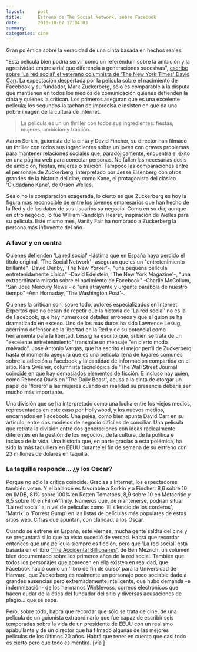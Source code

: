```yaml
---
layout:     post
title:      Estreno de The Social Network, sobre Facebook
date:       2010-10-07 17:04:03
summary:    
categories: cine
---
```


Gran polémica sobre la veracidad de una cinta basada en hechos reales.

"Esta película bien podría servir como un referéndum sobre la ambición y la agresividad empresarial que diferencia a generaciones sucesivas", <a href="http://www.nytimes.com/2010/10/04/business/media/04carr.html" target="_blank">escribe sobre 'La red social' el veterano columnista de 'The New York Times' David Carr</a>. La expectación despertada por la película sobre el nacimiento de Facebook y su fundador, Mark Zuckerberg, sólo es comparable a la disputa que mantienen en todos los medios de comunicación quienes defienden la cinta y quienes la critican. Los primeros aseguran que es una excelente película; los segundos la tachan de imprecisa e insisten en que da una pobre imagen de la cultura de Internet.

<blockquote>
	La película es un un thriller con todos sus ingredientes: fiestas, mujeres, ambición y traición.
</blockquote>

Aaron Sorkin, guionista de la cinta y David Fincher, su director han filmado un thriller con todos sus ingredientes sobre un joven con graves problemas para mantener relaciones sociales que, paradójicamente, encuentra el éxito en una página web para conectar personas. No fallan las necesarias dosis de ambición, fiestas, mujeres o traición. Tampoco las comparaciones entre el personaje de Zuckerberg, interpretado por Jesse Eisenberg con otros grandes de la historia del cine, como Kane, el protagonista del clásico 'Ciudadano Kane', de Orson Welles.

Sea o no la comparación exagerada, lo cierto es que Zuckerberg es hoy la figura más reconocible de entre los jóvenes empresarios que han hecho de la Red y de los datos de sus usuarios su negocio. Como en su día, aunque en otro negocio, lo fue William Randolph Hearst, inspiración de Welles para su película. Este mismo mes, Vanity Fair ha nombrado a Zuckerberg la persona más influyente del año.

### A favor y en contra

Quienes defienden 'La red social' -lástima que en España haya perdido el título original, 'The Social Network'- aseguran que es un "entretenimiento brillante" -David Denby, 'The New Yorker'-, "una pequeña película entretenidamente cínica" -David Edelstein, 'The New York Magazine'-, "una extraordinaria mirada sobre el nacimiento de Facebook" -Charlie McCollum, 'San Jose Mercury News'- o "una atrayente y urgente parábola de nuestro tiempo" -Ann Hornaday, 'The Washington Post'-.

Quienes la critican son, sobre todo, autores especializados en Internet. Expertos que no cesan de repetir que la historia de 'La red social' no es la de Facebook, que hay numerosos detalles erróneos y que el guión se ha dramatizado en exceso. Uno de los más duros ha sido Lawrence Lessig, acérrimo defensor de la libertad en la Red y de su potencial como herramienta para la libertad. Lessig ha escrito que, si bien se trata de un "excelente entretenimiento" transmite un mensaje "en cierto modo malvado". Jose Antonio Vargas, que ha escrito el mejor perfil de Zuckerberg hasta el momento asegura que es una película llena de lugares comunes sobre la adicción a Facebook y la cantidad de información compartida en el sitio. Kara Swisher, columnista tecnológica de 'The Wall Street Journal' coincide en que hay demasiados elementos de ficción. E incluso hay quien, como Rebecca Davis en 'The Daily Beast', acusa a la cinta de otorgar un papel de 'florero' a las mujeres cuando en realidad su presencia debería ser mucho más importante.

Una división que se ha interpretado como una lucha entre los viejos medios, representados en este caso por Hollywood, y los nuevos medios, encarnados en Facebook. Una pelea, como bien apunta David Carr en su artículo, entre dos modelos de negocio difíciles de conciliar. Una película que retrata la división entre dos generaciones con ideas radicalmente diferentes en la gestión de los negocios, de la cultura, de la política e incluso de la vida. Una historia que, en parte gracias a esta polémica, ha sido la más taquillera en EEUU durante el fin de semana de su estreno con 23 millones de dólares en taquilla.

### La taquilla responde... ¿y los Oscar?

Porque no sólo la crítica coincide. Gracias a Internet, los espectadores también votan. Y el balance es favorable a Sorkin y a Fincher: 8,6 sobre 10 en IMDB, 81% sobre 100% en Rotten Tomatoes, 8,9 sobre 10 en Metacritic y 8,5 sobre 10 en FilmAffinity. Números que, de mantenerse, podrían situar 'La red social' al nivel de películas como 'El silencio de los corderos', 'Matrix' o 'Forrest Gump' en las listas de películas más populares de estos sitios web. Cifras que apuntan, con claridad, a los Oscar.

Cuando se estrene en España, este viernes, mucha gente saldrá del cine y se preguntará si lo que ha visto sucedió de verdad. Habrá que recordar entonces que una película siempre es ficción, pero que 'La red social' está basada en el libro <a href="http://www.amazon.com/Accidental-Billionaires-Founding-Facebook-Betrayal/dp/0385529376" target="_blank">'The Accidental Billionaires'</a>, de Ben Mezrich, un volumen bien documentado sobre los primeros años de la red social. También que todos los personajes que aparecen en ella existen en realidad, que Facebook nació como un 'libro de fin de curso' para la Universidad de Harvard, que Zuckerberg es realmente un personaje poco sociable dado a grandes ausencias pero extremadamente inteligente, que hubo demanda -e indemnización- de los hermanos Winklevoss, correos electrónicos que hacen dudar de la ética del fundador del sitio y diversas acusaciones de plagio… que se sepa.

Pero, sobre todo, habrá que recordar que sólo se trata de cine, de una película de un guionista extraordinario que fue capaz de escribir seis temporadas sobre la vida de un presidente de EEUU con un realismo apabullante y de un director que ha filmado algunas de las mejores películas de los últimos 20 años. Habrá que tener en cuenta que casi todo es cierto pero que todo es mentira. [vía <a href="http://www.elmundo.es/elmundo/2010/10/07/navegante/1286429466.html" target="_blank"></a>]
